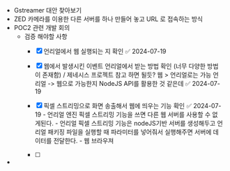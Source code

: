 - Gstreamer 대안 찾아보기 
- ZED 카메라를 이용한 다른 서버를 하나 만들어 놓고 URL 로 접속하는 방식
- POC2 관련 개발 회의
  - 검증 해야할 사항
    - [x] 언리얼에서 웹 실행되는 지 확인 ✅ 2024-07-19 
    - [x] 웹에서 발생시킨 이벤트 언리얼에서 받는 방법 확인 (너무 다양한 방법이 존재함) / 제네시스 프로젝트 참고 하면 될듯? 웹 > 언리얼로는 가능 언리얼 -> 웹으로 가능한지 NodeJS API를 활용한 것 같은데 ✅ 2024-07-19
    - [x] 픽셀 스트리밍으로 화면 송출해서 웹에 띄우는 기능 확인 ✅ 2024-07-19
          - 언리얼 엔진 픽셀 스트리밍 기능을 쓰면 다른 웹 서버를 사용할 수 없게된다.
          - 언리얼 픽셀 스트리밍 기능은 nodeJS기반 서버를 생성해두고 언리얼 패키징 파일을 실행할 때 파라미터를 넣어줘서 실행해주면 서버에 데이터를 전달한다. 
          - 웹 브라우져 
		    
    - [ ] 
- 